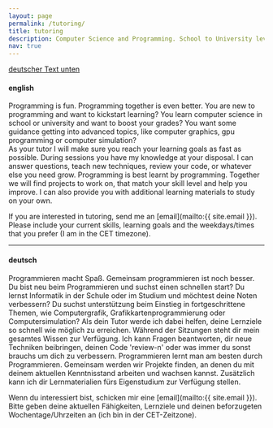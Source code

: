 ```yaml
---
layout: page
permalink: /tutoring/
title: tutoring
description: Computer Science and Programming. School to University level.
nav: true
---
```


<a href="#german" class="hide-if-scrollbar">deutscher Text unten</a>
#### english
Programming is fun. Programming together is even better. You are new to programming and want to kickstart learning? 
You learn computer science in school or university and want to boost your grades? 
You want some guidance getting into advanced topics, like computer graphics, gpu programming or computer simulation?  
As your tutor I will make sure you reach your learning goals as fast as possible. During sessions you have my knowledge at your disposal. 
I can answer questions, teach new techniques, review your code, or whatever else you need grow. Programming is best learnt by programming. 
Together we will find projects to work on, that match your skill level and help you improve. 
I can also provide you with additional learning materials to study on your own.     

If you are interested in tutoring, send me an [email](mailto:{{ site.email }}). Please include your current skills, learning goals and the weekdays/times that you prefer (I am in the CET timezone).  

---
<a name="german"></a>
#### deutsch
Programmieren macht Spaß. Gemeinsam programmieren ist noch besser.
Du bist neu beim Programmieren und suchst einen schnellen start?
Du lernst Informatik in der Schule oder im Studium und möchtest deine Noten verbessern?
Du suchst unterstützung beim Einstieg in fortgeschrittene Themen, wie Computergrafik, Grafikkartenprogrammierung oder Computersimulation?
Als dein Tutor werde ich dabei helfen, deine Lernziele so schnell wie möglich zu erreichen. Während der Sitzungen steht dir mein gesamtes Wissen zur Verfügung.
Ich kann Fragen beantworten, dir neue Techniken beibringen, deinen Code 'review-n' oder was immer du sonst brauchs um dich zu verbessern.
Programmieren lernt man am besten durch Programmieren.
Gemeinsam werden wir Projekte finden, an denen du mit deinem aktuellen Kenntnisstand arbeiten und wachsen kannst.
Zusätzlich kann ich dir Lernmaterialien fürs Eigenstudium zur Verfügung stellen.

Wenn du interessiert bist, schicken mir eine [email](mailto:{{ site.email }}). Bitte geben deine aktuellen Fähigkeiten, Lernziele und deinen beforzugeten Wochentage/Uhrzeiten an (ich bin in der CET-Zeitzone).
